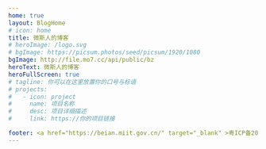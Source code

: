 ```yaml
---
home: true
layout: BlogHome
# icon: home
title: 微斯人的博客
# heroImage: /logo.svg
# bgImage: https://picsum.photos/seed/picsum/1920/1080
bgImage: http://file.mo7.cc/api/public/bz
heroText: 微斯人的博客
heroFullScreen: true
# tagline: 你可以在这里放置你的口号与标语
# projects:
#   - icon: project
#     name: 项目名称
#     desc: 项目详细描述
#     link: https://你的项目链接

footer: <a href="https://beian.miit.gov.cn/" target="_blank" >粤ICP备2023038279号-1</a>
---
```

